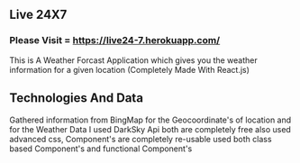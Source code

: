 ## Live 24X7
### Please Visit = https://live24-7.herokuapp.com/ 
This is A Weather Forcast Application which gives you the weather information for a given location (Completely Made With React.js)

## Technologies And Data
Gathered information from BingMap for the Geocoordinate's of location and for the Weather Data I used DarkSky Api both are completely free also used advanced css, Component's are completely re-usable used both class based Component's and functional Component's
